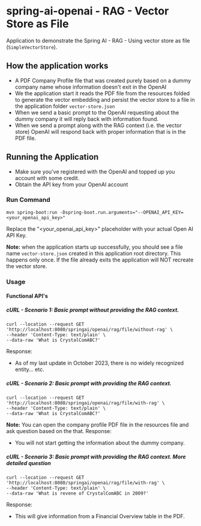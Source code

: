 # spring-ai-openai - RAG - Vector Store as File
 
Application to demonstrate the Spring AI - RAG - Using vector store as file (`SimpleVectorStore`).

## How the application works
- A PDF Company Profile file that was created purely based on a dummy company name whose information doesn't exit in the OpenAI
- We the application start it reads the PDF file from the resources folded to generate the vector embedding and persist the vector store to a file in the application folder `vector-store.json`
- When we send a basic prompt to the OpenAI requesting about the dummy company it will reply back with information found.
- When we send a prompt along with the RAG context (i.e. the vector store) OpenAI will respond back with proper information that is in the PDF file.

## Running the Application 
- Make sure you've registered with the OpenAI and topped up you account with some credit.
- Obtain the API key from your OpenAI account

### Run Command
```
mvn spring-boot:run -Dspring-boot.run.arguments="--OPENAI_API_KEY=<your_openai_api_key>"
```
Replace the "<your_openai_api_key>" placeholder with your actual Open AI API Key.

**Note:** when the application starts up successfully, you should see a file name `vector-store.json` created in this application root directory. This happens only once. If the file already exits the application will NOT recreate the vector store.

### Usage

#### Functional API's
##### cURL - Scenario 1: Basic prompt without providing the RAG context.
```
curl --location --request GET 'http://localhost:8080/springai/openai/rag/file/without-rag' \
--header 'Content-Type: text/plain' \
--data-raw 'What is CrystalComABC?'
```
Response: 
- As of my last update in October 2023, there is no widely recognized entity... etc. 

##### cURL - Scenario 2: Basic prompt with providing the RAG context.
```
curl --location --request GET 'http://localhost:8080/springai/openai/rag/file/with-rag' \
--header 'Content-Type: text/plain' \
--data-raw 'What is CrystalComABC?'
```
**Note:** You can open the company profile PDF file in the resources file and ask question based on the that.
Response:
- You will not start getting the information about the dummy company. 

##### cURL - Scenario 3: Basic prompt with providing the RAG context. More detailed question
```
curl --location --request GET 'http://localhost:8080/springai/openai/rag/file/with-rag' \
--header 'Content-Type: text/plain' \
--data-raw 'What is revene of CrystalComABC in 2009?'
```
Response:
- This will give information from a Financial Overview table in the PDF. 

